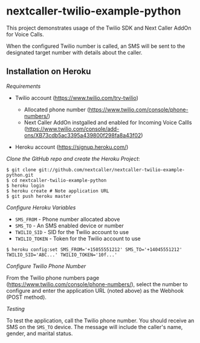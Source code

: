 nextcaller-twilio-example-python
================================

This project demonstrates usage of the Twilio SDK and Next Caller AddOn for Voice Calls.

When the configured Twilio number is called, an SMS will be sent to the designated target number with details about the caller.

Installation on Heroku
----------------------

*Requirements*

* Twilio account (https://www.twilio.com/try-twilio)
  - Allocated phone number (https://www.twilio.com/console/phone-numbers/)
  - Next Caller AddOn instgalled and enabled for Incoming Voice Callls (https://www.twilio.com/console/add-ons/XB73cdb5ac3395a439800f298fa8a43f02)

* Heroku account (https://signup.heroku.com/)

*Clone the GitHub repo and create the Heroku Project*:

    $ git clone git://github.com/nextcaller/nextcaller-twilio-example-python.git
    $ cd nextcaller-twilio-example-python
    $ heroku login
    $ heroku create # Note application URL
    $ git push heroku master

*Configure Heroku Variables*

   - `SMS_FROM` - Phone number allocated above
   - `SMS_TO` - An SMS enabled device or number
   - `TWILIO_SID` - SID for the Twilio account to use
   - `TWILIO_TOKEN` - Token for the Twilio account to use

    $ heroku config:set SMS_FROM='+15055551212' SMS_TO='+14045551212' TWILIO_SID='ABC...' TWILIO_TOKEN='10f...'
   

*Configure Twilio Phone Number*

From the Twilio phone numbers page (https://www.twilio.com/console/phone-numbers/), select the number to configure and enter the application URL (noted above) as the Webhook (POST method).

*Testing*

To test the application, call the Twilio phone number. You should receive an SMS on the `SMS_TO` device. The message will include the caller's name, gender, and marital status.
